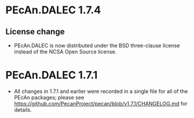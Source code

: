 # PEcAn.DALEC 1.7.4

## License change
* PEcAn.DALEC is now distributed under the BSD three-clause license instead of the NCSA Open Source license.


# PEcAn.DALEC 1.7.1

* All changes in 1.7.1 and earlier were recorded in a single file for all of the PEcAn packages; please see 
https://github.com/PecanProject/pecan/blob/v1.7.1/CHANGELOG.md for details.
